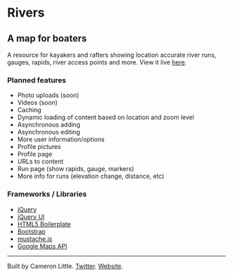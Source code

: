 Rivers
======

A map for boaters
-----------------

A resource for kayakers and rafters showing location accurate river runs, gauges, rapids, river access points and more. View it live [here](http://rivers.camlittle.com).

### Planned features

- Photo uploads (soon)
- Videos (soon)
- Caching
- Dynamic loading of content based on location and zoom level
- Asynchronous adding
- Asynchronous editing
- More user information/options
- Profile pictures
- Profile page
- URLs to content
- Run page (show rapids, gauge, markers)
- More info for runs (elevation change, distance, etc)

### Frameworks / Libraries

- [jQuery](http://jquery.com/)
- [jQuery UI](http://jqueryui.com/)
- [HTML5 Boilerplate](http://html5boilerplate.com)
- [Bootstrap](http://twitter.github.com/bootstrap/)
- [mustache.js](http://mustache.github.com/)
- [Google Maps API](https://developers.google.com/maps/documentation/javascript/)

---

Built by Cameron Little. [Twitter](http://twitter.com/apexskier). [Website](http://camlittle.com).